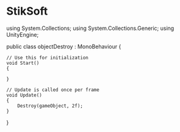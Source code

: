 # StikSoft
using System.Collections;
using System.Collections.Generic;
using UnityEngine;

public class objectDestroy : MonoBehaviour
{


    // Use this for initialization
    void Start()
    {

    }

    // Update is called once per frame
    void Update()
    {
        Destroy(gameObject, 2f);
    }
}
